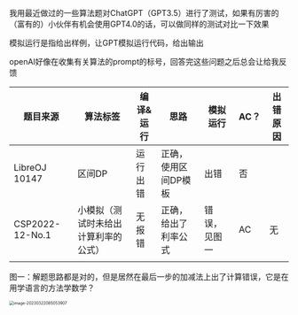 我用最近做过的一些算法题对ChatGPT（GPT3.5）进行了测试，如果有厉害的（富有的）小伙伴有机会使用GPT4.0的话，可以做同样的测试对比一下效果

模拟运行是指给出样例，让GPT模拟运行代码，给出输出

openAI好像在收集有关算法的prompt的标号，回答完这些问题之后总会让给我反馈
 
|题目来源|算法标签|编译&运行|思路|模拟运行|AC？|出错原因|
| ---- | ---- | ---- | ---- | ---- |---- |---- |
|LibreOJ 10147|区间DP|运行出错|正确，使用区间DP模板|出错|否||
|CSP2022-12-No.1|小模拟（测试时未给出计算利率的公式）|无报错|正确，给出了利率公式|错误，见图一|AC|无|
|      |      |      |||||


图一：解题思路都是对的，但是居然在最后一步的加减法上出了计算错误，它是在用学语言的方法学数学？

<img src="https://user-images.githubusercontent.com/73097943/226890250-ae96544e-e9be-45aa-abd2-a2bc0bb3813f.png" alt="image-20230322085053907" style="zoom:50%;" />
